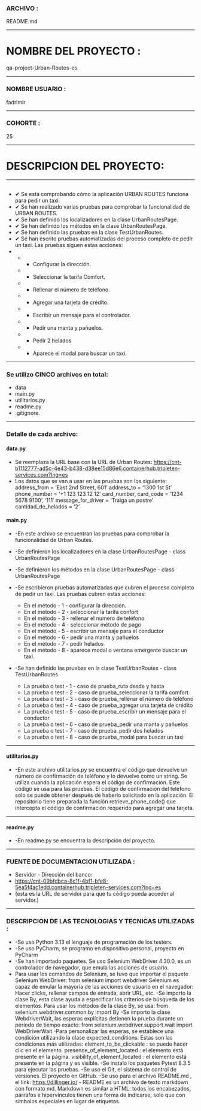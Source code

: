 ### ARCHIVO :
README.md

---
# NOMBRE DEL PROYECTO :
qa-project-Urban-Routes-es 

  
---

### NOMBRE USUARIO :
fadrimir

---
### COHORTE :
25

---
# DESCRIPCION DEL PROYECTO:

---
## 

  -  ✔ Se está comprobando cómo la aplicación URBAN ROUTES funciona para pedir un taxi.
  -  ✔ Se han realizado varias pruebas para comprobar la funcionalidad de URBAN ROUTES.
  -  ✔ Se han definido los localizadores en la clase UrbanRoutesPage.
  -  ✔ Se han definido los métodos en la clase UrbanRoutesPage.
  -  ✔ Se han definido las pruebas en la clase TestUrbanRoutes.
  -  ✔ Se han escrito pruebas automatizadas del proceso completo de pedir un taxi. Las pruebas siguen estas acciones:
  -  -  * Configurar la dirección.
     -  * Seleccionar la tarifa Comfort.
     -  * Rellenar el número de teléfono.
     -  * Agregar una tarjeta de crédito.
     -  * Escribir un mensaje para el controlador.
     -  * Pedir una manta y pañuelos.
     -  * Pedir 2 helados
     -  * Aparece el modal para buscar un taxi.
---

### Se utilizo CINCO archivos en total:

  -  data
  -  main.py
  -  utilitarios.py
  -  readme.py
  -  .gitignore.

---

### Detalle de cada archivo:
#### data.py
  - Se reemplaza la URL base con la URL de Urban Routes:
      https://cnt-b1112777-ad5c-4e43-b438-d38ee15d86e6.containerhub.tripleten-services.com?lng=es
  - Los datos que se van a usar en las pruebas son los siguiente:
      address_from = ‘East 2nd Street, 601’
      address_to = ‘1300 1st St’
      phone_number = ‘+1 123 123 12 12’
      card_number, card_code = ‘1234 5678 9100’, ‘111’
      message_for_driver = ‘Traiga un postre’
      cantidad_de_helados = ‘2’

#### main.py
  * -En este archivo se encuentran las pruebas para comprobar la funcionalidad de Urban Routes.
  * -Se definieron los localizadores en la clase UrbanRoutesPage - class UrbanRoutesPage
  * -Se definieron los métodos en la clase UrbanRoutesPage - class UrbanRoutesPage
  * -Se escribieron pruebas automatizadas que cubren el proceso completo de pedir un taxi. Las pruebas cubren estas acciones:
    * En el método - 1 - configurar la dirección.
    * En el método - 2 - seleccionar la tarifa confort
    * En el método - 3 - rellenar el numero de teléfono
    * En el método - 4 - seleccionar método de pago
    * En el método - 5 - escribir un mensaje para el conductor
    * En el método - 6 - pedir una manta y pañuelos
    * En el método - 7 - pedir helados
    * En el método - 8 - aparece modal o ventana emergente buscar un taxi.
   
      
  * -Se han definido las pruebas en la clase TestUrbanRoutes - class TestUrbanRoutes
    *   La prueba o test - 1 - caso de prueba_ruta desde y hasta
    *   La prueba o test - 2 - caso de prueba_seleccionar la tarifa comfort
    *   La prueba o test - 3 - caso de prueba_rellenar el número de teléfono
    *   La prueba o test - 4 - caso de prueba_agregar una tarjeta de crédito
    *   La prueba o test - 5 - caso de prueba_escribir un mensaje para el conductor
    *   La prueba o test - 6 - caso de prueba_pedir una manta y pañuelos
    *   La prueba o test - 7 - caso de prueba_pedir dos helados
    *   La prueba o test - 8 - caso de prueba_modal para buscar un taxi

---

#### utilitarios.py
  * -En este archivo utilitarios.py se encuentra el código que devuelve un número de confirmación de teléfono y lo devuelve como un string. Se utiliza cuando la aplicación espera el código de confirmación. Este código se usa para las pruebas. El código de confirmación del teléfono solo se puede obtener después de haberlo solicitado en la aplicación. El repositorio tiene preparada la función retrieve_phone_code() que intercepta el código de confirmación requerido para agregar una tarjeta.

---

#### readme.py
  * -En readme.py se encuentra la descripción del proyecto.

---

### FUENTE DE DOCUMENTACION UTILIZADA :
  * Servidor - Dirección del banco:
  * https://cnt-09bfdbca-8c1f-4bf1-bfe8-5ea5f4ac1edd.containerhub.tripleten-services.com?lng=es
  * (esta es la URL de servidor para que tu código pueda acceder al servidor.)

---

### DESCRIPCION DE LAS TECNOLOGIAS Y TECNICAS UTILIZADAS :
  * -Se uso Python 3.13 el lenguaje de programación de los testers.
  * -Se uso PyCharm, se programo en dispositivo personal, proyecto en PyCharm
  * -Se han importado paquetes. Se uso Selenium WebDriver 4.30.0, es un controlador de navegador, que emula las acciones de usuario.
  * Para usar los comandos de Selenium, se tuvo que importar el paquete Selenium WebDriver:
from selenium import webdriver
Selenium es capaz de emular la mayoría de las acciones de usuario en el navegador:
Hacer clicks, rellenar campos de entrada, abrir URL, etc.
-Se importo la clase By, esta clase ayuda a especificar los criterios de búsqueda de los elementos. Para usar los métodos de la clase By, se usa: from selenium.webdriver.common.by import By
-Se importo la clase WebdriverWait, las esperas explícitas detienen la prueba durante un período de tiempo exacto: from selenium.webdriver.support.wait import WebDriverWait
-Para personalizar las esperas, se establece una condición utilizando la clase expected_conditions. Estas son las condiciones más utilizadas:
element_to_be_clickable : se puede hacer clic en el elemento.
presence_of_element_located : el elemento está presente en la página.
visibility_of_element_located : el elemento está presente en la página y es visible.
-Se instalo los paquetes Pytest 8.3.5 para ejecutar las pruebas.
-Se uso el Git, el sistema de control de versiones. El proyecto en GitHub.
-Se uso para el archivo README.md , el link: https://dillinger.io/ - README es un archivo de texto markdown con formato md. Markdown es similar a HTML: todos los encabezados, párrafos e hipervínculos tienen una forma de indicarse, solo que con símbolos especiales en lugar de etiquetas.

